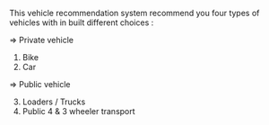 This vehicle recommendation system recommend you four types of vehicles with in built different choices :

=> Private vehicle

1. Bike
2. Car

=> Public vehicle

3. Loaders / Trucks
4. Public 4 & 3 wheeler transport
